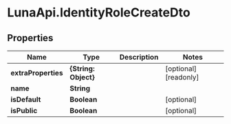 # LunaApi.IdentityRoleCreateDto

## Properties

Name | Type | Description | Notes
------------ | ------------- | ------------- | -------------
**extraProperties** | **{String: Object}** |  | [optional] [readonly] 
**name** | **String** |  | 
**isDefault** | **Boolean** |  | [optional] 
**isPublic** | **Boolean** |  | [optional] 


